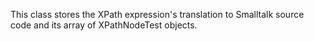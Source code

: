 
This class stores the XPath expression's translation to Smalltalk source code and its array of XPathNodeTest objects.
